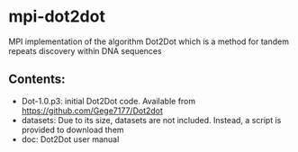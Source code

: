 # mpi-dot2dot

MPI implementation of the algorithm Dot2Dot which is a method for tandem repeats discovery within DNA sequences

## Contents:

- Dot-1.0.p3: initial Dot2Dot code. Available from https://github.com/Gege7177/Dot2dot 
- datasets: Due to its size, datasets are not included. Instead, a script is provided to download them
- doc: Dot2Dot user manual
